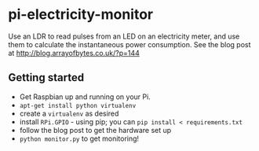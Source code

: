 # pi-electricity-monitor

Use an LDR to read pulses from an LED on an electricity meter, and use them to calculate the instantaneous power consumption. See the blog post at http://blog.arrayofbytes.co.uk/?p=144

## Getting started
- Get Raspbian up and running on your Pi.
- `apt-get install python virtualenv`
- create a `virtualenv` as desired
- install `RPi.GPIO` - using pip; you can `pip install < requirements.txt`
- follow the blog post to get the hardware set up
- `python monitor.py` to get monitoring!
